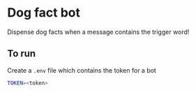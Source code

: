 # Dog fact bot

Dispense dog facts when a message contains the trigger word!

## To run

Create a `.env` file which contains the token for a bot

```bash
TOKEN=<token>
```
